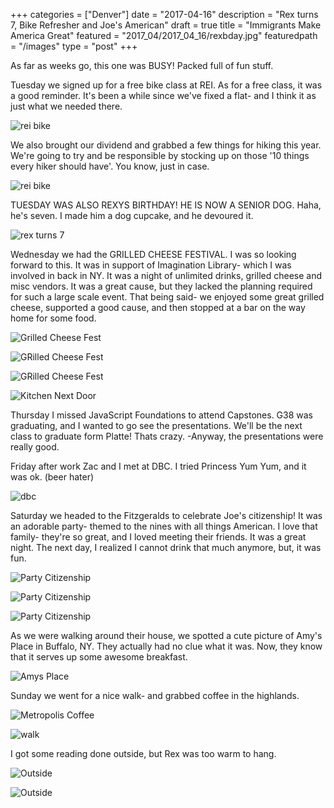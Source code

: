 +++
categories = ["Denver"]
date = "2017-04-16"
description = "Rex turns 7, Bike Refresher and Joe's American"
draft = true
title = "Immigrants Make America Great"
featured = "2017_04/2017_04_16/rexbday.jpg"
featuredpath = "/images"
type = "post"
+++

As far as weeks go, this one was BUSY! Packed full of fun stuff.

Tuesday we signed up for a free bike class at REI. As for a free class, it was a good reminder. It's been a while since we've fixed a flat- and I think it as just what we needed there.

![rei bike](/images/2017_04/2017_04_16/rei.jpg)

We also brought our dividend and grabbed a few things for hiking this year. We're going to try and be responsible by stocking up on those '10 things every hiker should have'. You know, just in case.

![rei bike](/images/2017_04/2017_04_16/hikestuff.jpg)

TUESDAY WAS ALSO REXYS BIRTHDAY! HE IS NOW A SENIOR DOG. Haha, he's seven. I made him a dog cupcake, and he devoured it.

![rex turns 7](/images/2017_04/2017_04_16/rexbday.jpg)

Wednesday we had the GRILLED CHEESE FESTIVAL. I was so looking forward to this. It was in support of Imagination Library- which I was involved in back in NY. It was a night of unlimited drinks, grilled cheese and misc vendors. It was a great cause, but they lacked the planning required for such a large scale event. That being said- we enjoyed some great grilled cheese, supported a good cause, and then stopped at a bar on the way home for some food.

![Grilled Cheese Fest](/images/2017_04/2017_04_16/GCF.jpg)

![GRilled Cheese Fest](/images/2017_04/2017_04_16/gcf2.jpg)

![GRilled Cheese Fest](/images/2017_04/2017_04_16/gcf3.jpg)

![Kitchen Next Door](/images/2017_04/2017_04_16/kitchennd.jpg)

Thursday I missed JavaScript Foundations to attend Capstones. G38 was graduating, and I wanted to go see the presentations. We'll be the next class to graduate form Platte! Thats crazy. -Anyway, the presentations were really good.

Friday after work Zac and I met at DBC. I tried Princess Yum Yum, and it was ok. (beer hater)

![dbc](/images/2017_04/2017_04_16/fridbc.jpg)

Saturday we headed to the Fitzgeralds to celebrate Joe's citizenship! It was an adorable party- themed to the nines with all things American. I love that family- they're so great, and I loved meeting their friends. It was a great night. The next day, I realized I cannot drink that much anymore, but, it was fun.

![Party Citizenship](/images/2017_04/2017_04_16/a1.jpg)

![Party Citizenship](/images/2017_04/2017_04_16/a2.jpg)

![Party Citizenship](/images/2017_04/2017_04_16/a3.jpg)

As we were walking around their house, we spotted a cute picture of Amy's Place in Buffalo, NY. They actually had no clue what it was. Now, they know that it serves up some awesome breakfast.

![Amys Place](/images/2017_04/2017_04_16/amysplace.jpg)

Sunday we went for a nice walk- and grabbed coffee in the highlands.

![Metropolis Coffee](/images/2017_04/2017_04_16/metcoffee.jpg)

![walk](/images/2017_04/2017_04_16/rexwalk.jpg)

I got some reading done outside, but Rex was too warm to hang.

![Outside](/images/2017_04/2017_04_16/outside.jpg)

![Outside](/images/2017_04/2017_04_16/rexhot.jpg)

